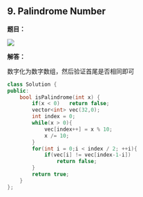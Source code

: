 ## 9. Palindrome Number

**题目：**

![](http://cdn.zergzerg.cn/2018-10-19leet_9.png)

**解答：**

数字化为数字数组，然后验证首尾是否相同即可

```cpp
class Solution {
public:
    bool isPalindrome(int x) {
        if(x < 0)   return false;
        vector<int> vec(32,0);
        int index = 0;
        while(x > 0){
            vec[index++] = x % 10;
            x /= 10;
        }
        for(int i = 0;i < index / 2; ++i){
            if(vec[i] != vec[index-1-i])
                return false;
        }
        return true;
    }
};
```


